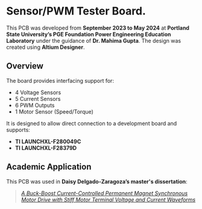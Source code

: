 # Sensor/PWM Tester Board.

This PCB was developed from **September 2023 to May 2024** at **Portland State University’s PGE Foundation Power Engineering Education Laboratory** under the guidance of **Dr. Mahima Gupta**. The design was created using **Altium Designer**.

## Overview

The board provides interfacing support for:

- 4 Voltage Sensors  
- 5 Current Sensors  
- 6 PWM Outputs  
- 1 Motor Sensor (Speed/Torque)  

It is designed to allow direct connection to a development board and supports:

- **TI LAUNCHXL-F280049C**  
- **TI LAUNCHXL-F28379D**

## Academic Application

This PCB was used in **Daisy Delgado-Zaragoza’s master's dissertation**:  
> *[A Buck-Boost Current-Controlled Permanent Magnet Synchronous Motor Drive with Stiff Motor Terminal Voltage and Current Waveforms](https://ieeexplore.ieee.org/document/10860890/metrics#metrics)*
